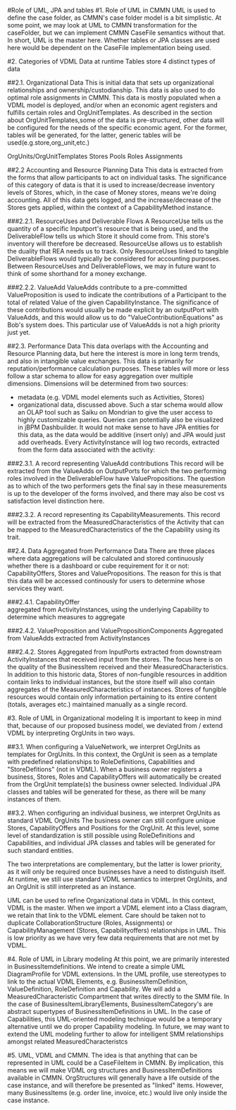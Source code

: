 #Role of UML, JPA and tables
#1. Role of UML in CMMN
UML is used to define the case folder, as CMMN's case folder model is a bit simplistic.
At some point, we may look at UML to CMMN transformation for the caseFolder, but we can implement CMMN CaseFile semantics without that.
In short, UML is the master here. Whether tables or JPA classes are used here would be dependent on the CaseFile implementation being used.

#2. Categories of VDML Data at runtime
Tables store 4 distinct types of data

##2.1. Organizational Data
This is initial data that sets up organizational relationships and ownership/custodianship. This data is also used to do optimal
role assignments in CMMN. This data is mostly populated when a VDML model is deployed, and/or when an economic agent registers and fulfills certain roles and OrgUnitTemplates. As described in the section about OrgUnitTemplates,some of the data is pre-structured, other 
data will be configured for the needs of the specific economic agent. For the former, tables will be generated, for the latter, generic tables will be used(e.g.store,org_unit,etc.) 

OrgUnits/OrgUnitTemplates
Stores
Pools
Roles
Assignments

##2.2 Accounting and Resource Planning Data
This data is extracted from the forms that allow participants to act on individual tasks. The significance of this category of data
is that it is used to increase/decrease inventory levels of Stores, which, in the case of Money stores, means we're doing accounting.
All of this data gets logged, and the increase/decrease of the Stores gets applied, within the context of a CapabilityMethod instance.

###2.2.1. ResourceUses and Deliverable Flows 
A ResourceUse tells us the quantity of a specific Inputport's resource that is being used, and the DeliverableFlow tells us which Store it should come from. This store's inventory will therefore be decreased. ResourceUse allows us to establish the duality that REA needs us to track. Only ResourceUses linked to tangible DeliverableFlows would typically be considered for accounting purposes. Between ResourceUses and DeliverableFlows, we may in future want to think of some shorthand for a money exchange.

###2.2.2. ValueAdd 
ValueAdds contribute to a pre-committed ValueProposition is used to indicate the contributions of a Participant to the total
of related Value of the given CapabilityInstance. The significance of these contributions would usually be made explicit by an 
outputPort with ValueAdds, and this would allow us to do "ValueContributionEquations" as Bob's system does. This particular use
of ValueAdds is not a high priority just yet.

##2.3. Performance Data
This data overlaps with the Accounting and Resource Planning data, but here the interest is more in long term trends, and also in intangible value exchanges. This data is primarily for reputation/performance calculation purposes. These tables will more or less follow a star schema to allow for easy aggregation over multiple dimensions. Dimensions will be determined from two sources: 
 - metadata (e.g. VDML model elements such as Activities, Stores)
 - organizational data, discussed above.
Such a star schema would allow an OLAP tool such as Saiku on Mondrian to give the user access to highly customizable queries. Queries can potentially also be visualized in jBPM Dashbuilder. It would not make sense to have JPA entities for this data, as the data would be additive (insert only)  and JPA would just add overheads. 
Every ActivityInstance will log two records, extracted from the form data associated with the activity:

###2.3.1. A record representing ValueAdd contributions
This record will be extracted from the ValueAdds on OutputPorts for which the two performing roles involved in the DeliverableFlow have ValuePropositions. The question as to which of the two performers gets the final say in these measurements is up to the developer of the forms involved, and there may also be cost vs satisfaction level distinction here.
 
###2.3.2. A record representing its CapabilityMeasurements. 
This record will be extracted from the MeasuredCharacteristics of the Activity that can be mapped to the MeasuredCharacteristics of the the Capability using its trait.

##2.4. Data Aggregated from Performance Data 
There are three places where data aggregations will be calculated and stored continuously whether there is a dashboard or cube requirement for it or not: CapabilityOffers, Stores and ValuePropositions. The reason for this is that this data will be accessed continously for users to determine whose services they want.  

###2.4.1. CapabilityOffer  
aggregated from ActivityInstances, using the underlying Capability to determine which measures to aggregate

###2.4.2. ValueProposition and ValuePropositionComponents
Aggregated from ValueAdds extracted from ActivityInstances

###2.4.2. Stores
Aggregated from InputPorts extracted from downstream ActivityInstances that received input from the stores. The focus here is on the quality of the BusinessItem received and their MeasuredCharacteristics. In addition to this historic data, Stores of non-fungible resources in addition contain links to individual instances, but the store itself will also contain aggregates of the MeasuredCharacteristics of instances. Stores of fungible resources would contain only information pertaining to its entire content (totals, averages etc.) maintained manually as a single record.

#3. Role of UML in Organizational modeling
It is important to keep in mind that, because of our proposed business model, we deviated from / extend VDML by interpreting OrgUnits in two ways.

##3.1. When configuring a ValueNetwork, we interpret OrgUnits as templates for OrgUnits. 
In this context, the OrgUnit is seen as a template with predefined relationships to RoleDefinitions, Capabilities and "StoreDefitions" (not in VDML). When a business owner registers a business, Stores, Roles and CapabilityOffers will automatically
be created from the OrgUnit template(s) the business owner selected. Individual JPA classes and tables will be generated for these, as 
there will be many instances of them.  

##3.2. When configuring an individual business, we interpret OrgUnits as standard VDML OrgUnits
The business owner can still configure unique Stores, CapabilityOffers and Positions for the OrgUnit. At this level, some level
of standardization is still possible using RoleDefinitions and Capabilities, and individual JPA classes and tables will be generated
for such standard entities.

The two interpretations are complementary, but the latter is lower priority, as it will only be required once businesses have a need 
to distinguish itself. At runtime, we still use standard VDML semantics to interpret OrgUnits, and an OrgUnit is still interpreted as an instance. 

UML can be used to refine Organizational data in VDML. In this context, VDML is the master. When we import a VDML element into a Class
diagram, we retain that link to the VDML element. Care should be taken not to duplicate CollaborationStructure (Roles, Assignments) or CapabilityManagement (Stores, Capabilityoffers) relationships in UML. This is low priority as we have very few data requirements that are not met by VDML. 

#4. Role of UML in Library modeling
At this point, we are primarily interested in BusinessItemdefinitions. We intend to create a simple UML DiagramProfile for VDML extensions. In the UML profile, use stereotypes to link to the actual VDML Elements, e.g. BusinessItemDefinition, ValueDefinition, RoleDefinition and Capability. We will add a MeasuredCharacteristic Compartment that writes directly to the SMM file.
In the case of BusinessItemLibraryElements, BusinessItemCategory's are abstract supertypes of BusinessItemDefinitions in UML. In the case of Capabilities, this UML-oriented modeling technique would be a temporary alternative until we do proper Capability modeling. In future, we may want to extend the UML modeling further to allow for intelligent SMM relationships amongst related MeasuredCharacteristcs

#5. UML, VDML and CMMN.
The idea is that anything that can be represented in UML could be a CaseFileItem in CMMN. By implication, this means we will make VDML org structures and BusinessItemDefinitions available in CMMN. OrgStructures will generally have a life outside of the case instance, and will therefore be presented as "linked" items. However, many BusinessItems (e.g. order line, invoice, etc.) would live only inside the case instance. 

 